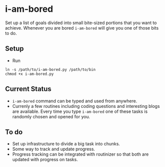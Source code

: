 # i-am-bored
Set up a list of goals divided into small bite-sized portions that you want to achieve. Whenever you are bored `i-am-bored` will give you one of those bits to do.

## Setup
* Run
```
ln -s /path/to/i-am-bored.py /path/to/bin
chmod +x i-am-bored.py
```

## Current Status
*  `i-am-bored` command can be typed and used from anywhere.
* Currenly a few routines including coding questions and interesting blogs are
  available. Every time you type `i-am-bored` one of these tasks is randomly
chosen and opened for you.

## To do
* Set up infrastructure to divide a big task into chunks.
* Some way to track and update progress.
* Progress tracking can be integrated with routinizer so that both are updated
  with progress on tasks.
